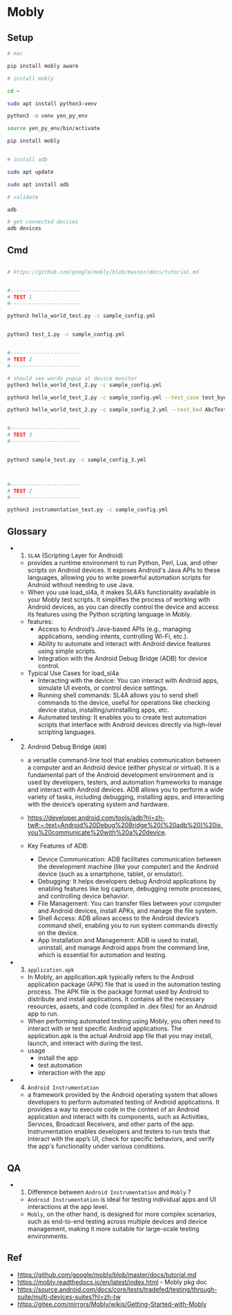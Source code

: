 # Mobly

## Setup

```bash
# mac

pip install mobly aware
```

```bash
# install mobly

cd ~

sudo apt install python3-venv

python3 -m venv yen_py_env

source yen_py_env/bin/activate

pip install mobly
```


```bash

# install adb

sudo apt update

sudo apt install adb

# validate

adb

# get connected devices
adb devices
```

## Cmd

```bash

# https://github.com/google/mobly/blob/master/docs/tutorial.md


#-----------------------
# TEST 1
#-----------------------

python3 hello_world_test.py -c sample_config.yml


python3 test_1.py -c sample_config.yml


#-----------------------
# TEST 2
#-----------------------

# should see words popup at device monitor
python3 hello_world_test_2.py -c sample_config.yml

python3 hello_world_test_2.py -c sample_config.yml --test_case test_bye test_hello test_bye

python3 hello_world_test_2.py -c sample_config_2.yml --test_bed AbcTestBed


#-----------------------
# TEST 3
#-----------------------


python3 sample_test.py -c sample_config_3.yml



#-----------------------
# TEST 2
#-----------------------

python3 instrumentation_test.py -c sample_config.yml
```


## Glossary

-  1) `SL4A` (Scripting Layer for Android)
	- provides a runtime environment to run Python, Perl, Lua, and other scripts on Android devices. It exposes Android's Java APIs to these languages, allowing you to write powerful automation scripts for Android without needing to use Java.
	- When you use load_sl4a, it makes SL4A’s functionality available in your Mobly test scripts. It simplifies the process of working with Android devices, as you can directly control the device and access its features using the Python scripting language in Mobly.
	- features:
		- Access to Android’s Java-based APIs (e.g., managing applications, sending intents, controlling Wi-Fi, etc.).
		- Ability to automate and interact with Android device features using simple scripts.
		- Integration with the Android Debug Bridge (ADB) for device control.
	- Typical Use Cases for load_sl4a
		- Interacting with the device: You can interact with Android apps, simulate UI events, or control device settings.
		- Running shell commands: SL4A allows you to send shell commands to the device, useful for operations like checking device status, installing/uninstalling apps, etc.
		- Automated testing: It enables you to create test automation scripts that interface with Android devices directly via high-level scripting languages.

- 2) Android Debug Bridge (`ADB`)
	-  a versatile command-line tool that enables communication between a computer and an Android device (either physical or virtual). It is a fundamental part of the Android development environment and is used by developers, testers, and automation frameworks to manage and interact with Android devices. ADB allows you to perform a wide variety of tasks, including debugging, installing apps, and interacting with the device’s operating system and hardware.
	- https://developer.android.com/tools/adb?hl=zh-tw#:~:text=Android%20Debug%20Bridge%20(%20adb%20)%20is,you%20communicate%20with%20a%20device.

	- Key Features of ADB:
		- Device Communication: ADB facilitates communication between the development machine (like your computer) and the Android device (such as a smartphone, tablet, or emulator).
		- Debugging: It helps developers debug Android applications by enabling features like log capture, debugging remote processes, and controlling device behavior.
		- File Management: You can transfer files between your computer and Android devices, install APKs, and manage the file system.
		- Shell Access: ADB allows access to the Android device’s command shell, enabling you to run system commands directly on the device.
		- App Installation and Management: ADB is used to install, uninstall, and manage Android apps from the command line, which is essential for automation and testing.

- 3) `application.apk`
	- In Mobly, an application.apk typically refers to the Android application package (APK) file that is used in the automation testing process. The APK file is the package format used by Android to distribute and install applications. It contains all the necessary resources, assets, and code (compiled in .dex files) for an Android app to run.
	- When performing automated testing using Mobly, you often need to interact with or test specific Android applications. The application.apk is the actual Android app file that you may install, launch, and interact with during the test.
	- usage
		- install the app
		- test automation
		- interaction with the app


- 4) `Android Instrumentation` 
	- a framework provided by the Android operating system that allows developers to perform automated testing of Android applications. It provides a way to execute code in the context of an Android application and interact with its components, such as Activities, Services, Broadcast Receivers, and other parts of the app. Instrumentation enables developers and testers to run tests that interact with the app’s UI, check for specific behaviors, and verify the app's functionality under various conditions.


## QA

- 1) Difference between `Android Instrumentation` and `Mobly` ?
	- `Android Instrumentation` is ideal for testing individual apps and UI interactions at the app level.
	- `Mobly`, on the other hand, is designed for more complex scenarios, such as end-to-end testing across multiple devices and device management, making it more suitable for large-scale testing environments.


## Ref
- https://github.com/google/mobly/blob/master/docs/tutorial.md
- https://mobly.readthedocs.io/en/latest/index.html - Mobly pkg doc
- https://source.android.com/docs/core/tests/tradefed/testing/through-suite/multi-devices-suites?hl=zh-tw
- https://gitee.com/mirrors/Mobly/wikis/Getting-Started-with-Mobly